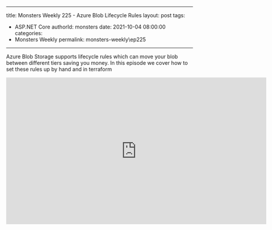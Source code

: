 
---
title: Monsters Weekly 225 -  Azure Blob Lifecycle Rules
layout: post
tags: 
  - ASP.NET Core
authorId: monsters
date: 2021-10-04 08:00:00
categories:
  - Monsters Weekly
permalink: monsters-weekly\ep225
---

Azure Blob Storage supports lifecycle rules which can move your blob between different tiers saving you money. In this episode we cover how to set these rules up by hand and in terraform

<iframe width="702" height="395" src="https://www.youtube.com/embed/EuHxgfKs4XY" frameborder="0" allow="accelerometer; autoplay; encrypted-media; gyroscope; picture-in-picture" allowfullscreen></iframe>
